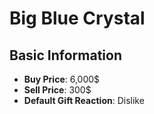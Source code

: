 # Big Blue Crystal

## Basic Information

- **Buy Price**: 6,000$
- **Sell Price**: 300$
- **Default Gift Reaction**: Dislike
